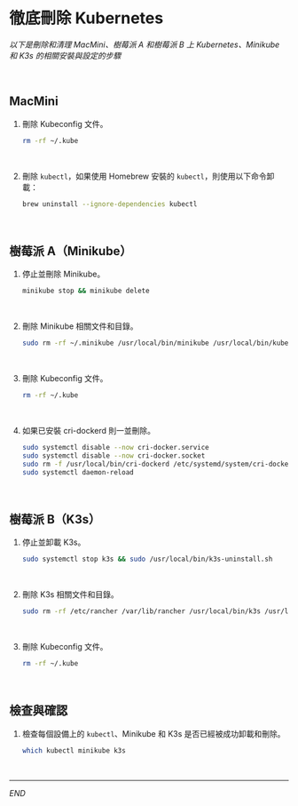 # 徹底刪除 Kubernetes

_以下是刪除和清理 MacMini、樹莓派 A 和樹莓派 B 上 Kubernetes、Minikube 和 K3s 的相關安裝與設定的步驟_

<br>

## MacMini

1. 刪除 Kubeconfig 文件。

    ```bash
    rm -rf ~/.kube
    ```

<br>

2. 刪除 `kubectl`，如果使用 Homebrew 安裝的 `kubectl`，則使用以下命令卸載：

    ```bash
    brew uninstall --ignore-dependencies kubectl
    ```

<br>

## 樹莓派 A（Minikube）

1. 停止並刪除 Minikube。

    ```bash
    minikube stop && minikube delete
    ```

<br>

2. 刪除 Minikube 相關文件和目錄。

    ```bash
    sudo rm -rf ~/.minikube /usr/local/bin/minikube /usr/local/bin/kubectl
    ```

<br>

3. 刪除 Kubeconfig 文件。

    ```bash
    rm -rf ~/.kube
    ```

<br>

4. 如果已安裝 cri-dockerd 則一並刪除。

    ```bash
    sudo systemctl disable --now cri-docker.service
    sudo systemctl disable --now cri-docker.socket
    sudo rm -f /usr/local/bin/cri-dockerd /etc/systemd/system/cri-docker.service /etc/systemd/system/cri-docker.socket
    sudo systemctl daemon-reload
    ```

<br>

## 樹莓派 B（K3s）

1. 停止並卸載 K3s。

    ```bash
    sudo systemctl stop k3s && sudo /usr/local/bin/k3s-uninstall.sh
    ```

<br>

2. 刪除 K3s 相關文件和目錄。

    ```bash
    sudo rm -rf /etc/rancher /var/lib/rancher /usr/local/bin/k3s /usr/local/bin/kubectl
    ```

<br>

3. 刪除 Kubeconfig 文件。

    ```bash
    rm -rf ~/.kube
    ```

<br>

## 檢查與確認

1. 檢查每個設備上的 `kubectl`、Minikube 和 K3s 是否已經被成功卸載和刪除。

    ```bash
    which kubectl minikube k3s
    ```

<br>

___

_END_
